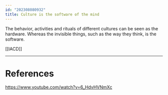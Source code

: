 ```yaml
---
id: "202308080932"
title: Culture is the software of the mind
---
```


The behavior, activities and rituals of different cultures can be seen as the hardware. Whereas the invisible things, such as the way they think, is the software.

[[IACD]]

---

# References

https://www.youtube.com/watch?v=6_HdvHVNmXc
